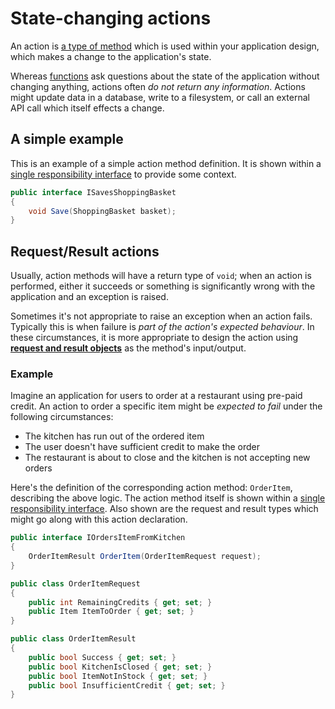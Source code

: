 # State-changing actions
An action is [a type of method] which is used within your application design, which makes a change to the application's state.

Whereas [functions] ask questions about the state of the application without changing anything, actions often *do not return any information*. Actions might update data in a database, write to a filesystem, or call an external API call which itself effects a change.

[a type of method]: MethodDesign.md
[functions]: SideEffectFreeFunctions.md

## A simple example
This is an example of a simple action method definition. It is shown within a [single responsibility interface] to provide some context.

```csharp
public interface ISavesShoppingBasket
{
    void Save(ShoppingBasket basket);
}
```

## <a name="request_result"></a>Request/Result actions
Usually, action methods will have a return type of `void`; when an action is performed, either it succeeds or something is significantly wrong with the application and an exception is raised.

Sometimes it's not appropriate to raise an exception when an action fails. Typically this is when failure is *part of the action's expected behaviour*. In these circumstances, it is more appropriate to design the action using [**request and result objects**] as the method's input/output.

[**request and result objects**]: RequestAndResultTypes.md

### Example
Imagine an application for users to order at a restaurant using pre-paid credit. An action to order a specific item might be *expected to fail* under the following circumstances:

* The kitchen has run out of the ordered item
* The user doesn't have sufficient credit to make the order
* The restaurant is about to close and the kitchen is not accepting new orders

Here's the definition of the corresponding action method: `OrderItem`, describing the above logic. The action method itself is shown within a [single responsibility interface]. Also shown are the request and result types which might go along with this action declaration.

```csharp
public interface IOrdersItemFromKitchen
{
    OrderItemResult OrderItem(OrderItemRequest request);
}

public class OrderItemRequest
{
    public int RemainingCredits { get; set; }
    public Item ItemToOrder { get; set; }
}

public class OrderItemResult
{
    public bool Success { get; set; }
    public bool KitchenIsClosed { get; set; }
    public bool ItemNotInStock { get; set; }
    public bool InsufficientCredit { get; set; }
}
````

[single responsibility interface]: SingleResponsibilityInterfaces.md